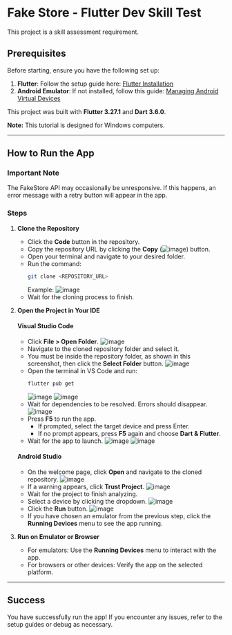# Fake Store - Flutter Dev Skill Test

This project is a skill assessment requirement.

## Prerequisites

Before starting, ensure you have the following set up:

1. **Flutter**: Follow the setup guide here: [Flutter Installation](https://docs.flutter.dev/get-started/install)
2. **Android Emulator**: If not installed, follow this guide: [Managing Android Virtual Devices](https://developer.android.com/studio/run/managing-avds)

This project was built with **Flutter 3.27.1** and **Dart 3.6.0**.

**Note:** This tutorial is designed for Windows computers.

---

## How to Run the App

### Important Note
The FakeStore API may occasionally be unresponsive. If this happens, an error message with a retry button will appear in the app.

### Steps

1. **Clone the Repository**
   - Click the **Code** button in the repository.
   - Copy the repository URL by clicking the **Copy** (![image](https://github.com/user-attachments/assets/185999fd-13da-49e0-bfb3-3f657e3ae2d7)) button.
   - Open your terminal and navigate to your desired folder.
   - Run the command:
     ```bash
     git clone <REPOSITORY_URL>
     ```
     Example: ![image](https://github.com/user-attachments/assets/471da571-6922-474b-898e-8d725a23d24f)
   - Wait for the cloning process to finish.

2. **Open the Project in Your IDE**

   #### Visual Studio Code
   - Click **File > Open Folder**.
     ![image](https://github.com/user-attachments/assets/e30e4bf1-e35e-461f-9717-b475a74f8dc5)
   - Navigate to the cloned repository folder and select it.
   - You must be inside the repository folder, as shown in this screenshot, then click the **Select Folder** button.
     ![image](https://github.com/user-attachments/assets/b5faabf3-f4e7-413e-aa5d-ed46301dad1e)
   - Open the terminal in VS Code and run:
     ```bash
     flutter pub get
     ```
     ![image](https://github.com/user-attachments/assets/821393b1-4065-40e1-b95a-fba54833467e)
     ![image](https://github.com/user-attachments/assets/43200dc3-63c6-4fdf-a2f3-708de2d7d358)
   - Wait for dependencies to be resolved. Errors should disappear.
     ![image](https://github.com/user-attachments/assets/2291f52f-c30d-4c81-9e08-2053ec39080e)
   - Press **F5** to run the app.
     - If prompted, select the target device and press Enter.
     - If no prompt appears, press **F5** again and choose **Dart & Flutter**.
   - Wait for the app to launch.
     ![image](https://github.com/user-attachments/assets/109abfb5-c671-4740-902c-0cae42869f9c)
     ![image](https://github.com/user-attachments/assets/1326ce97-ec88-45ac-84c9-8fed95ccdd59)

   #### Android Studio
   - On the welcome page, click **Open** and navigate to the cloned repository.
     ![image](https://github.com/user-attachments/assets/7fe1bc1f-0d46-4f46-958e-34d9ae6600ef)
   - If a warning appears, click **Trust Project**.
     ![image](https://github.com/user-attachments/assets/72601c1b-d49a-4314-92ca-fd4a42414849)
   - Wait for the project to finish analyzing.
   - Select a device by clicking the **<no device selected>** dropdown.
     ![image](https://github.com/user-attachments/assets/1f0085bf-a399-4a06-a581-15bf0685e4b4)
   - Click the **Run** button.
     ![image](https://github.com/user-attachments/assets/703d73e7-7285-44ff-9aad-4efc4fce5cca)
   - If you have chosen an emulator from the previous step, click the **Running Devices** menu to see the app running.

3. **Run on Emulator or Browser**
   - For emulators: Use the **Running Devices** menu to interact with the app.
   - For browsers or other devices: Verify the app on the selected platform.

---

## Success
You have successfully run the app! If you encounter any issues, refer to the setup guides or debug as necessary.

